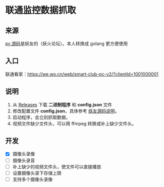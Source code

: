 # 联通监控数据抓取

## 来源

[py 源码](back)是妖友的（妖火论坛）。本人转换成 golang 更方便使用

## 入口

联通看家：https://we.wo.cn/web/smart-club-pc-v2/?clientId=1001000001

## 说明

1. 从 [Releases](https://github.com/zgcwkjOpenProject/GO_UnicomMonitor/releases) 下载 **二进制程序** 和 **config.json** 文件
2. 修改配置文件 **config.json**，具体参考 [妖友源码说明](back)。
3. 启动程序，会立刻抓取数据。
4. 视频文件缺少文件头，可以用 ffmpeg 转换或补上缺少文件头。

## 开发

- [x] 摄像头录像
- [ ] 摄像头录音
- [ ] 补上缺少的视频文件头，使文件可以直接播放
- [ ] 设置摄像头录下存储上限
- [ ] 支持多个摄像头录像
